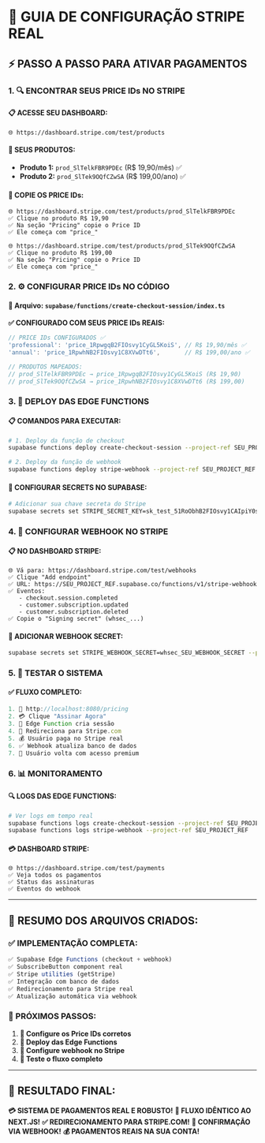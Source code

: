 # 🚀 GUIA DE CONFIGURAÇÃO STRIPE REAL

## ⚡ PASSO A PASSO PARA ATIVAR PAGAMENTOS

### **1. 🔍 ENCONTRAR SEUS PRICE IDs NO STRIPE**

#### **📋 ACESSE SEU DASHBOARD:**
```
🌐 https://dashboard.stripe.com/test/products
```

#### **🎯 SEUS PRODUTOS:**
- **Produto 1:** `prod_SlTelkFBR9PDEc` (R$ 19,90/mês) ✅
- **Produto 2:** `prod_SlTek9OQfCZwSA` (R$ 199,00/ano) ✅

#### **📝 COPIE OS PRICE IDs:**
```
🌐 https://dashboard.stripe.com/test/products/prod_SlTelkFBR9PDEc
✅ Clique no produto R$ 19,90
✅ Na seção "Pricing" copie o Price ID 
✅ Ele começa com "price_"

🌐 https://dashboard.stripe.com/test/products/prod_SlTek9OQfCZwSA  
✅ Clique no produto R$ 199,00
✅ Na seção "Pricing" copie o Price ID
✅ Ele começa com "price_"
```

### **2. ⚙️ CONFIGURAR PRICE IDs NO CÓDIGO**

#### **📁 Arquivo:** `supabase/functions/create-checkout-session/index.ts`

**✅ CONFIGURADO COM SEUS PRICE IDs REAIS:**
```typescript
// PRICE IDs CONFIGURADOS ✅
'professional': 'price_1RpwgqB2FIOsvy1CyGL5KoiS', // R$ 19,90/mês ✅
'annual': 'price_1RpwhNB2FIOsvy1C8XVwDTt6',       // R$ 199,00/ano ✅

// PRODUTOS MAPEADOS:
// prod_SlTelkFBR9PDEc → price_1RpwgqB2FIOsvy1CyGL5KoiS (R$ 19,90)
// prod_SlTek9OQfCZwSA → price_1RpwhNB2FIOsvy1C8XVwDTt6 (R$ 199,00)
```

### **3. 🚀 DEPLOY DAS EDGE FUNCTIONS**

#### **📋 COMANDOS PARA EXECUTAR:**
```bash
# 1. Deploy da função de checkout
supabase functions deploy create-checkout-session --project-ref SEU_PROJECT_REF

# 2. Deploy da função de webhook  
supabase functions deploy stripe-webhook --project-ref SEU_PROJECT_REF
```

#### **🔑 CONFIGURAR SECRETS NO SUPABASE:**
```bash
# Adicionar sua chave secreta do Stripe
supabase secrets set STRIPE_SECRET_KEY=sk_test_51RoObhB2FIOsvy1CAIpiY0sOZsIbLC9IiVji5k3FnRx9WhQCPyrgXO7DCesjuOoeiAzaR5W6yEUxAVqe65OkVh2t00OxZ16mmr --project-ref SEU_PROJECT_REF
```

### **4. 🔗 CONFIGURAR WEBHOOK NO STRIPE**

#### **📋 NO DASHBOARD STRIPE:**
```
🌐 Vá para: https://dashboard.stripe.com/test/webhooks
✅ Clique "Add endpoint"
✅ URL: https://SEU_PROJECT_REF.supabase.co/functions/v1/stripe-webhook
✅ Eventos: 
   - checkout.session.completed
   - customer.subscription.updated  
   - customer.subscription.deleted
✅ Copie o "Signing secret" (whsec_...)
```

#### **🔐 ADICIONAR WEBHOOK SECRET:**
```bash
supabase secrets set STRIPE_WEBHOOK_SECRET=whsec_SEU_WEBHOOK_SECRET --project-ref SEU_PROJECT_REF
```

### **5. 🧪 TESTAR O SISTEMA**

#### **✅ FLUXO COMPLETO:**
```javascript
1. 🛒 http://localhost:8080/pricing
2. 💳 Clique "Assinar Agora"  
3. 🔄 Edge Function cria sessão
4. 🚀 Redireciona para Stripe.com
5. 💰 Usuário paga no Stripe real
6. ✅ Webhook atualiza banco de dados
7. 🎉 Usuário volta com acesso premium
```

### **6. 📊 MONITORAMENTO**

#### **🔍 LOGS DAS EDGE FUNCTIONS:**
```bash
# Ver logs em tempo real
supabase functions logs create-checkout-session --project-ref SEU_PROJECT_REF
supabase functions logs stripe-webhook --project-ref SEU_PROJECT_REF
```

#### **💳 DASHBOARD STRIPE:**
```
🌐 https://dashboard.stripe.com/test/payments
✅ Veja todos os pagamentos
✅ Status das assinaturas
✅ Eventos do webhook
```

---

## 🎯 **RESUMO DOS ARQUIVOS CRIADOS:**

### **✅ IMPLEMENTAÇÃO COMPLETA:**
```javascript
✅ Supabase Edge Functions (checkout + webhook)
✅ SubscribeButton component real
✅ Stripe utilities (getStripe)
✅ Integração com banco de dados
✅ Redirecionamento para Stripe real
✅ Atualização automática via webhook
```

### **🔧 PRÓXIMOS PASSOS:**
1. **📝 Configure os Price IDs corretos**
2. **🚀 Deploy das Edge Functions**  
3. **🔗 Configure webhook no Stripe**
4. **🧪 Teste o fluxo completo**

---

## 🎉 **RESULTADO FINAL:**

**💳 SISTEMA DE PAGAMENTOS REAL E ROBUSTO!**
**🔄 FLUXO IDÊNTICO AO NEXT.JS!**
**✅ REDIRECIONAMENTO PARA STRIPE.COM!**
**🎯 CONFIRMAÇÃO VIA WEBHOOK!**
**💰 PAGAMENTOS REAIS NA SUA CONTA!**
